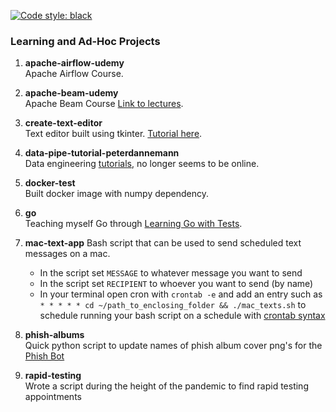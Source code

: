[![Code style: black](https://img.shields.io/badge/code%20style-black-000000.svg)](https://github.com/psf/black)

### Learning and Ad-Hoc Projects

1. **apache-airflow-udemy**  
Apache Airflow Course.

1. **apache-beam-udemy**  
Apache Beam Course [Link to lectures](http://datastack.tv/apache-beam-course.html).

1. **create-text-editor**  
Text editor built using tkinter. [Tutorial here](https://www.youtube.com/watch?v=xqDonHEYPgA&ab_channel=ZachKing).

1. **data-pipe-tutorial-peterdannemann**  
Data engineering [tutorials](https://peterdannemann.com/), no longer seems to be online.

1. **docker-test**  
Built docker image with numpy dependency.

1. **go**  
Teaching myself Go through [Learning Go with Tests](https://quii.gitbook.io/learn-go-with-tests/).

1. **mac-text-app**
Bash script that can be used to send scheduled text messages on a mac.  
   * In the script set `MESSAGE` to whatever message you want to send
   * In the script set `RECIPIENT` to whoever you want to send (by name)
   * In your terminal open cron with `crontab -e` and add an entry such as `* * * * * cd ~/path_to_enclosing_folder && ./mac_texts.sh` to schedule running your bash script on a schedule with [crontab syntax](https://crontab.guru/)

1. **phish-albums**  
Quick python script to update names of phish album cover png's for the [Phish Bot](https://github.com/shapiroj18/phish-bot)

1. **rapid-testing**  
Wrote a script during the height of the pandemic to find rapid testing appointments